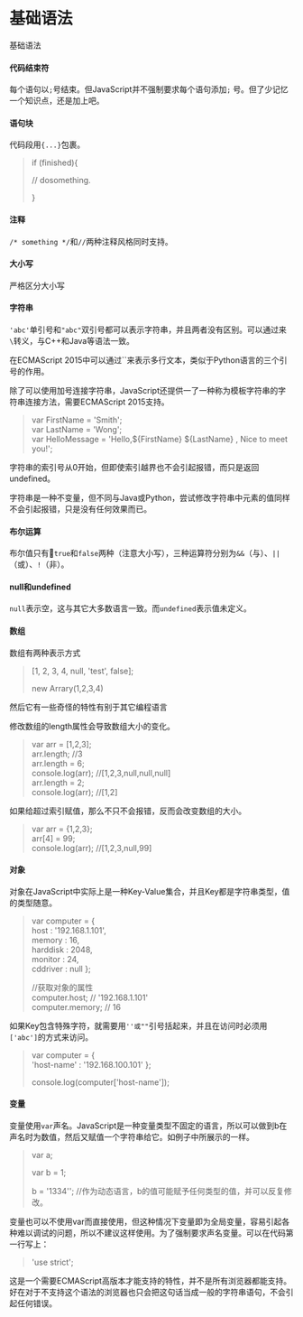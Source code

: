 # 基础语法

基础语法

#### 代码结束符

每个语句以`;`号结束。但JavaScript并不强制要求每个语句添加`;` 号。但了少记忆一个知识点，还是加上吧。

#### 语句块

代码段用`{...}`包裹。

> if \(finished\){
>
> // dosomething.
>
> }

#### 注释

`/* something */`和`//`两种注释风格同时支持。

#### 大小写

严格区分大小写

#### 字符串

`'abc'`单引号和`"abc"`双引号都可以表示字符串，并且两者没有区别。可以通过来`\`转义，与C++和Java等语法一致。

在ECMAScript 2015中可以通过\`\`来表示多行文本，类似于Python语言的三个引号的作用。

除了可以使用加号连接字符串，JavaScript还提供一了一种称为模板字符串的字符串连接方法，需要ECMAScript 2015支持。

> var FirstName = 'Smith';  
> var LastName = 'Wong';  
> var HelloMessage = 'Hello,${FirstName} ${LastName} , Nice to meet you!';

字符串的索引号从0开始，但即使索引越界也不会引起报错，而只是返回undefined。

字符串是一种不变量，但不同与Java或Python，尝试修改字符串中元素的值同样不会引起报错，只是没有任何效果而已。

#### 布尔运算

布尔值只有`true`和`false`两种（注意大小写），三种运算符分别为`&&`（与）、`||`（或）、`!`（非）。

#### null和undefined

`null`表示空，这与其它大多数语言一致。而`undefined`表示值未定义。

#### 数组

数组有两种表示方式

> \[1, 2, 3, 4, null, 'test', false\];
>
> new Arrary\(1,2,3,4\)

然后它有一些奇怪的特性有别于其它编程语言

修改数组的length属性会导致数组大小的变化。

> var arr = \[1,2,3\];  
> arr.length;    //3  
> arr.length = 6;  
> console.log\(arr\);               //\[1,2,3,null,null,null\]  
> arr.length = 2;  
> console.log\(arr\);              //\[1,2\]

如果给超过索引赋值，那么不只不会报错，反而会改变数组的大小。

> var arr = {1,2,3};  
> arr\[4\] = 99;  
> console.log\(arr\);       //\[1,2,3,null,99\]

#### 对象

对象在JavaScript中实际上是一种Key-Value集合，并且Key都是字符串类型，值的类型随意。

> var computer = {  
>     host : '192.168.1.101',  
>     memory : 16,  
>     harddisk : 2048,  
>     monitor : 24,  
>     cddriver : null };
>
> //获取对象的属性  
> computer.host; // '192.168.1.101'  
> computer.memory; // 16

如果Key包含特殊字符，就需要用`''或""`引号括起来，并且在访问时必须用`['abc']`的方式来访问。

> var computer = {  
>     'host-name' : '192.168.100.101' };
>
> console.log\(computer\['host-name'\]\);

#### 变量

变量使用`var`声名。JavaScript是一种变量类型不固定的语言，所以可以做到b在声名时为数值，然后又赋值一个字符串给它。如例子中所展示的一样。

> var a;
>
> var b = 1;
>
> b = '1334''; //作为动态语言，b的值可能赋予任何类型的值，并可以反复修改。

变量也可以不使用var而直接使用，但这种情况下变量即为全局变量，容易引起各种难以调试的问题，所以不建议这样使用。为了强制要求声名变量。可以在代码第一行写上：

> 'use strict';

这是一个需要ECMAScript高版本才能支持的特性，并不是所有浏览器都能支持。好在对于不支持这个语法的浏览器也只会把这句话当成一般的字符串语句，不会引起任何错误。

